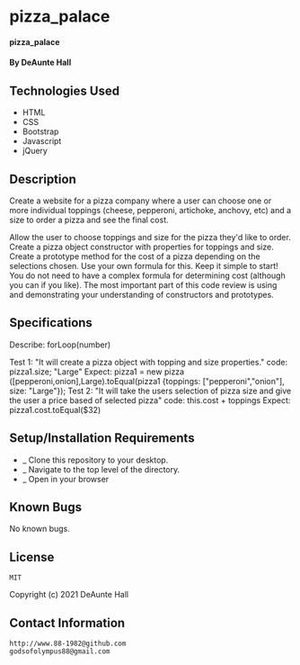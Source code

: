 # pizza_palace

#### pizza_palace

#### By DeAunte Hall

## Technologies Used

* HTML
* CSS
* Bootstrap
* Javascript
* jQuery

## Description
  Create a website for a pizza company where a user can choose one or more individual toppings (cheese, pepperoni, artichoke, anchovy, etc) and a size to order a pizza and see the final cost.

Allow the user to choose toppings and size for the pizza they'd like to order.
Create a pizza object constructor with properties for toppings and size.
Create a prototype method for the cost of a pizza depending on the selections chosen. Use your own formula for this.
Keep it simple to start! You do not need to have a complex formula for determining cost (although you can if you like). The most important part of this code review is using and demonstrating your understanding of constructors and prototypes.




## Specifications
Describe: forLoop(number)

Test 1: "It will create a pizza object with topping and size properties."
code: pizza1.size; "Large"
Expect: pizza1 = new pizza ([pepperoni,onion],Large).toEqual(pizza1 {toppings: ["pepperoni","onion"], size: "Large"});
Test 2: "It will take the users selection of pizza size and give the user a price based of selected pizza"
code: this.cost + toppings 
Expect: pizza1.cost.toEqual($32)



## Setup/Installation Requirements

* _ Clone this repository to your desktop. 
* _ Navigate to the top level of the directory.
* _ Open in your browser


## Known Bugs

No known bugs.

## License
	MIT
Copyright (c) 2021 DeAunte Hall

## Contact Information
	http://www.88-1982@github.com
	godsofolympus88@gmail.com	
